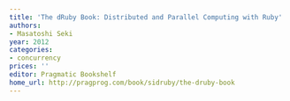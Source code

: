 ```yaml
---
title: 'The dRuby Book: Distributed and Parallel Computing with Ruby'
authors:
- Masatoshi Seki
year: 2012
categories:
- concurrency
prices: ''
editor: Pragmatic Bookshelf
home_url: http://pragprog.com/book/sidruby/the-druby-book
---
```

